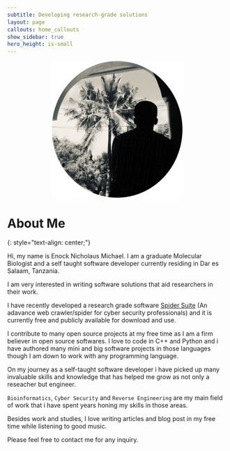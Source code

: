 ```yaml
---
subtitle: Developing research-grade solutions
layout: page
callouts: home_callouts
show_sidebar: true
hero_height: is-small
---
```


<center><img src="/img/enock.png" width="300" alt="Me"></center>

# About Me
{: style="text-align: center;"}

Hi, my name is Enock Nicholaus Michael. I am a graduate Molecular Biologist and a self taught software developer currently residing in Dar es Salaam, Tanzania.

I am very interested in writing software solutions that aid researchers in their work. 

I have recently developed a research grade software [Spider Suite](https://github.com/3nock/SpiderSuite) (An adavance web crawler/spider for cyber security professionals) and it is currently free and publicly available for download and use.

I contribute to many open source projects at my free time as I am a firm believer in open source softwares. I love to code in C++ and Python and i have authored many mini and big software projects in those languages though I am down to work with any programming language.

On my journey as a self-taught software developer i have picked up many invaluable skills and knowledge that has helped me grow as not only a reseacher but engineer.

`Bioinformatics`, `Cyber Security` and `Reverse Engineering` are my main field of work that i have spent years honing my skills in those areas. 

Besides work and studies, I love writing articles and blog post in my free time while listening to good music.

Please feel free to contact me for any inquiry.